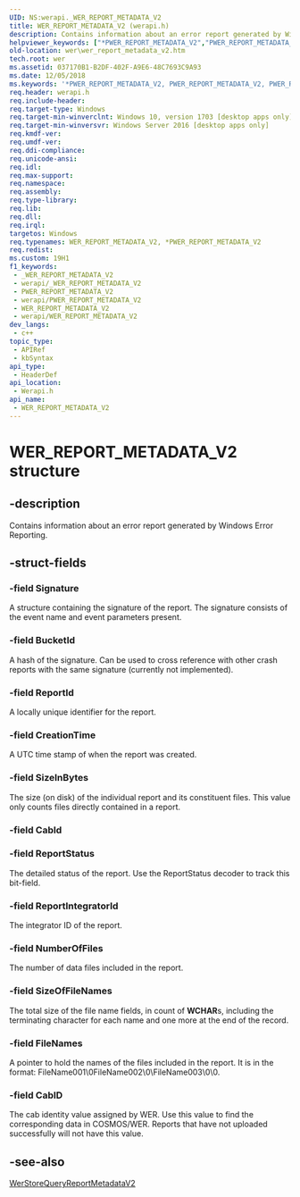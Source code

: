 ```yaml
---
UID: NS:werapi._WER_REPORT_METADATA_V2
title: WER_REPORT_METADATA_V2 (werapi.h)
description: Contains information about an error report generated by Windows Error Reporting.
helpviewer_keywords: ["*PWER_REPORT_METADATA_V2","PWER_REPORT_METADATA_V2","PWER_REPORT_METADATA_V2 structure pointer [Windows Error Reporting]","WER_REPORT_METADATA_V2","WER_REPORT_METADATA_V2 structure [Windows Error Reporting]","wer.wer_report_metadata_v2","werapi/PWER_REPORT_METADATA_V2","werapi/WER_REPORT_METADATA_V2"]
old-location: wer\wer_report_metadata_v2.htm
tech.root: wer
ms.assetid: 037170B1-B2DF-402F-A9E6-48C7693C9A93
ms.date: 12/05/2018
ms.keywords: '*PWER_REPORT_METADATA_V2, PWER_REPORT_METADATA_V2, PWER_REPORT_METADATA_V2 structure pointer [Windows Error Reporting], WER_REPORT_METADATA_V2, WER_REPORT_METADATA_V2 structure [Windows Error Reporting], wer.wer_report_metadata_v2, werapi/PWER_REPORT_METADATA_V2, werapi/WER_REPORT_METADATA_V2'
req.header: werapi.h
req.include-header: 
req.target-type: Windows
req.target-min-winverclnt: Windows 10, version 1703 [desktop apps only]
req.target-min-winversvr: Windows Server 2016 [desktop apps only]
req.kmdf-ver: 
req.umdf-ver: 
req.ddi-compliance: 
req.unicode-ansi: 
req.idl: 
req.max-support: 
req.namespace: 
req.assembly: 
req.type-library: 
req.lib: 
req.dll: 
req.irql: 
targetos: Windows
req.typenames: WER_REPORT_METADATA_V2, *PWER_REPORT_METADATA_V2
req.redist: 
ms.custom: 19H1
f1_keywords:
 - _WER_REPORT_METADATA_V2
 - werapi/_WER_REPORT_METADATA_V2
 - PWER_REPORT_METADATA_V2
 - werapi/PWER_REPORT_METADATA_V2
 - WER_REPORT_METADATA_V2
 - werapi/WER_REPORT_METADATA_V2
dev_langs:
 - c++
topic_type:
 - APIRef
 - kbSyntax
api_type:
 - HeaderDef
api_location:
 - Werapi.h
api_name:
 - WER_REPORT_METADATA_V2
---
```


# WER_REPORT_METADATA_V2 structure


## -description

Contains information about an error report generated by Windows Error Reporting.

## -struct-fields

### -field Signature

A structure containing the signature of the report. The signature consists of the event name and event parameters present.

### -field BucketId

A hash of the signature. Can be used to cross reference with other crash reports with the same signature (currently not implemented).

### -field ReportId

A locally unique identifier for the report.

### -field CreationTime

A UTC time stamp of when the report was created.

### -field SizeInBytes

The size (on disk) of the individual report and its constituent files. This value only counts files directly contained in a report.

### -field CabId

### -field ReportStatus

The detailed status of the report. Use the ReportStatus decoder to track this bit-field.

### -field ReportIntegratorId

The integrator ID of the report.

### -field NumberOfFiles

The number of data files included in the report.

### -field SizeOfFileNames

The total size of the file name fields, in count of **WCHAR**s, including the terminating character for each name and one more at the end of the record.

### -field FileNames

A pointer to hold the names of the files included in the report. It is in the format: FileName001\0FileName002\0\FileName003\0\0.

### -field CabID

The cab identity value assigned by WER. Use this value to find the corresponding data in COSMOS/WER. Reports that have not uploaded successfully will not have this value.

## -see-also

<a href="/windows/desktop/api/werapi/nf-werapi-werstorequeryreportmetadatav2">WerStoreQueryReportMetadataV2</a>